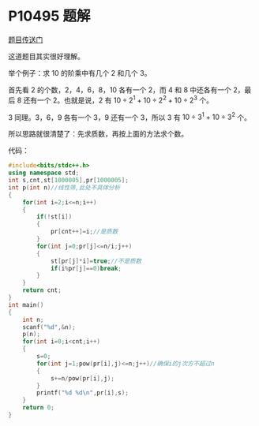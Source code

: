 # P10495 题解

[题目传送门](https://www.luogu.com.cn/problem/P10495)

这道题目其实很好理解。

举个例子：求 $10$ 的阶乘中有几个 $2$ 和几个 $3$。

首先看 $2$ 的个数，$2$，$4$，$6$，$8$，$10$ 各有一个 $2$，而 $4$ 和 $8$ 中还各有一个 $2$，最后 $8$ 还有一个 $2$。也就是说，$2$ 有 $10 \div 2^1+10 \div 2^2+10 \div 2^3$ 个。

$3$ 同理。$3$，$6$，$9$ 各有一个 $3$，$9$ 还有一个 $3$，所以 $3$ 有 $10 \div 3^1+10 \div 3^2$ 个。

所以思路就很清楚了：先求质数，再按上面的方法求个数。

代码：

```cpp
#include<bits/stdc++.h>
using namespace std;
int s,cnt,st[1000005],pr[1000005];
int p(int n)//线性筛,此处不具体分析 
{
    for(int i=2;i<=n;i++)
    {
        if(!st[i])
		{
		    pr[cnt++]=i;//是质数 
		}
        for(int j=0;pr[j]<=n/i;j++)
        {
            st[pr[j]*i]=true;//不是质数 
            if(i%pr[j]==0)break;
        }
    }
    return cnt;
}
int main()
{
	int n;
	scanf("%d",&n);
	p(n);
	for(int i=0;i<cnt;i++)
	{
		s=0;
		for(int j=1;pow(pr[i],j)<=n;j++)//确保i的j次方不超过n 
		{
			s+=n/pow(pr[i],j);
		}
		printf("%d %d\n",pr[i],s);
	}
	return 0;
}
```